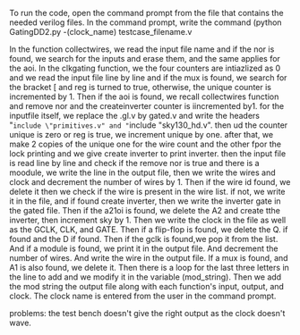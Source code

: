 To run the code, open the command prompt from the file that contains the needed verilog files. In the command prompt, write the command (python GatingDD2.py -(clock_name) testcase_filename.v


In the function collectwires, we read the input file name and if the nor is found, we search for the inputs and erase them, and the same applies for the aoi. In the clkgating function, we the four counters are intiazlized as 0 and we read the input file line by line and if the mux is found, we search for the bracket [ and reg is turned to true, otherwise, the unique counter is incremented by 1. Then if the aoi is found, we recall collectwires function and remove nor and the createinverter counter is iincremented by1. 
for the inputfile itself, we replace the .gl.v by gated.v and write the headers "`include \"primitives.v" and "`include \"sky130_hd.v\". then ud the counter unique is zero or reg is true, we increment unique by one. after that, we make 2 copies of the unique one for the wire count and the other fpor the lock printing and we give create inverter to print inverter. then the input file is read line by line and check if the remove nor is true and there is a moodule, we write the line in the output file, then we write the wires and clock and decrement the number of wires by 1. Then if the wire id found, we delete it then we check if the wire is present in the wire list. if not, we write it in the file, and if found create inverter, then we write the inverter gate in the gated file. Then if the a21oi is found, we delete the A2 and create tthe inverter, then increment sky by 1. Then we write the clock in the file as well as the GCLK, CLK, and GATE. Then if a flip-flop is found, we delete the Q. if found and the D if found.  Then if the gclk is found,we pop it from the list. And if a module is found, we print it in the output file. And decrement the number of wires. And write the wire in the output file.  If a mux is found, and A1 is also found, we delete it. Then there is a loop for the last three letters in the line to add and we modify it in the variable (mod_string). Then we add the mod string the output file along with each function's input, output, and clock. The clock name is entered from the user in the command prompt.
 
problems: the test bench doesn't give the right output as the clock doesn't wave. 
